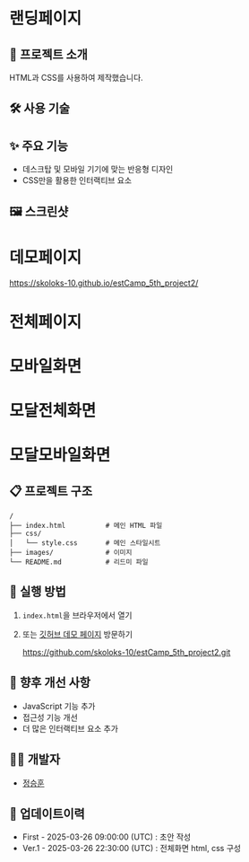 # 랜딩페이지

## 📝 프로젝트 소개

HTML과 CSS를 사용하여 제작했습니다.

## 🛠️ 사용 기술

[](https://img.shields.io/badge/HTML5-E34F26?style=flat-square&logo=html5&logoColor=white)

[](https://img.shields.io/badge/CSS3-1572B6?style=flat-square&logo=css3&logoColor=white)

## ✨ 주요 기능

- 데스크탑 및 모바일 기기에 맞는 반응형 디자인
- CSS만을 활용한 인터랙티브 요소

## 🖼️ 스크린샷

# 데모페이지

https://skoloks-10.github.io/estCamp_5th_project2/

# 전체페이지

# 모바일화면

# 모달전체화면

# 모달모바일화면

## 📋 프로젝트 구조

```
/
├── index.html          # 메인 HTML 파일
├── css/
│   └── style.css       # 메인 스타일시트
├── images/             # 이미지
└── README.md           # 리드미 파일

```

## 🚀 실행 방법

1. `index.html`을 브라우저에서 열기
2. 또는 [깃허브 데모 페이지](https://skoloks-10.github.io/estCamp_5th_project2/) 방문하기
    
    https://github.com/skoloks-10/estCamp_5th_project2.git
    

## 🔮 향후 개선 사항

- JavaScript 기능 추가
- 접근성 기능 개선
- 더 많은 인터랙티브 요소 추가

## 👨‍💻 개발자

- [정승훈](https://github.com/skoloks-10)

## 📅 업데이트이력

- First - 2025-03-26 09:00:00 (UTC) : 초안 작성
- Ver.1 - 2025-03-26 22:30:00 (UTC) : 전체화면 html, css 구성
